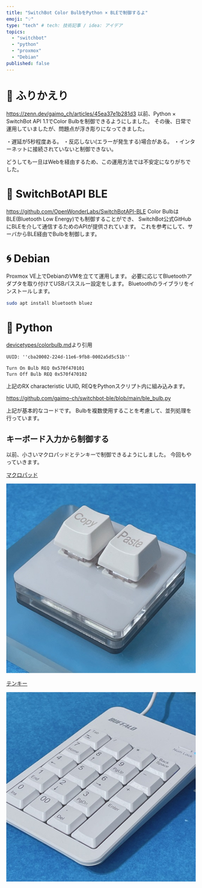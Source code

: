 ```yaml
---
title: "SwitchBot Color BulbをPython × BLEで制御するよ"
emoji: "💡"
type: "tech" # tech: 技術記事 / idea: アイデア
topics:
  - "switchbot"
  - "python"
  - "proxmox"
  - "Debian"
published: false
---
```


# 💭 ふりかえり
https://zenn.dev/gaimo_ch/articles/45ea37e1b281d3
以前、Python × SwitchBot API 1.1でColor Bulbを制御できるようにしました。
その後、日常で運用していましたが、問題点が浮き彫りになってきました。

・遅延が5秒程度ある。
・反応しない(エラーが発生する)場合がある。
・インターネットに接続されていないと制御できない。

どうしても一旦はWebを経由するため、この運用方法では不安定になりがちでした。

# 📡 SwitchBotAPI BLE

https://github.com/OpenWonderLabs/SwitchBotAPI-BLE
Color BulbはBLE(Bluetooth Low Energy)でも制御することができ、
SwitchBot公式GitHubにBLEを介して通信するためのAPIが提供されています。
これを参考にして、サーバからBLE経由でBulbを制御します。

# 🌀 Debian

Proxmox VE上でDebianのVMを立てて運用します。
必要に応じてBluetoothアダプタを取り付けてUSBパススルー設定をします。
Bluetoothのライブラリをインストールします。

```sh
sudo apt install bluetooth bluez
```

# 🐍 Python

[devicetypes/colorbulb.md](https://github.com/OpenWonderLabs/SwitchBotAPI-BLE/blob/latest/devicetypes/colorbulb.md)より引用

```:RX characteristic UUID
UUID: ''cba20002-224d-11e6-9fb8-0002a5d5c51b''
```
```:REQ
Turn On Bulb REQ 0x570f470101
Turn Off Bulb REQ 0x570f470102
```
上記のRX characteristic UUID, REQをPythonスクリプト内に組み込みます。

https://github.com/gaimo-ch/switchbot-ble/blob/main/ble_bulb.py

上記が基本的なコードです。
Bulbを複数使用することを考慮して、並列処理を行っています。

## キーボード入力から制御する

以前、小さいマクロパッドとテンキーで制御できるようにしました。
今回もやっていきます。

[マクロパッド](https://amzn.asia/d/cAe0HA2)

![](/images/45ea37e1b281d3/mini.jpg)

[テンキー](https://amzn.asia/d/8Nt3GOu)

![](/images/45ea37e1b281d3/numpad.jpg)

